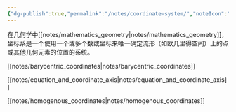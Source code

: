 ```yaml
---
{"dg-publish":true,"permalink":"/notes/coordinate-system/","noteIcon":"","created":"","updated":""}
---
```



在几何学中[[notes/mathematics_geometry\|notes/mathematics_geometry]]，坐标系是一个使用一个或多个数或坐标来唯一确定流形（如欧几里得空间）上的点或其他几何元素的位置的系统。


[[notes/barycentric_coordinates\|notes/barycentric_coordinates]]

[[notes/equation_and_coordinate_axis\|notes/equation_and_coordinate_axis]]

[[notes/homogenous_coordinates\|notes/homogenous_coordinates]]